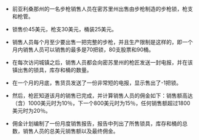 
*  前亚利桑那州的一名步枪销售人员在密苏里州出售由步枪制造的步枪锁，枪支和枪管。

* 锁售价45美元，枪支30美元，桶装25美元。

* 销售人员每个月至少要出售一把完整的步枪，并且生产限制是这样的，即一个月内销售人员可以销售的最多是70把锁，80支股票和90桶。

* 在每次访问城镇之后，销售人员都会向密苏里州的枪匠发送一封电报，并在该镇出售的锁具，库存和桶的数量。

* 在一个月的月底，售货员发送了一份非常短的电报，显示售出了-1把锁。

* 然后，枪匠知道该月的销售已完成，并计算销售人员的佣金如下：销售额高达（含）1000美元时为10％，下一个800美元时为15％，任何销售额超过1800美元时为20％。

* 佣金计划编制了一份月度销售报告，报告中列出了所售锁具，库存和桶的总数，销售人员的总美元销售额以及最终佣金。
